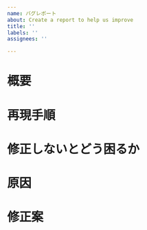 ```yaml
---
name: バグレポート
about: Create a report to help us improve
title: ''
labels: ''
assignees: ''

---
```


<!-- あくまでテンプレートなので必ずしもすべての項目を埋めなくてよい -->
# 概要
# 再現手順
# 修正しないとどう困るか
# 原因
# 修正案
